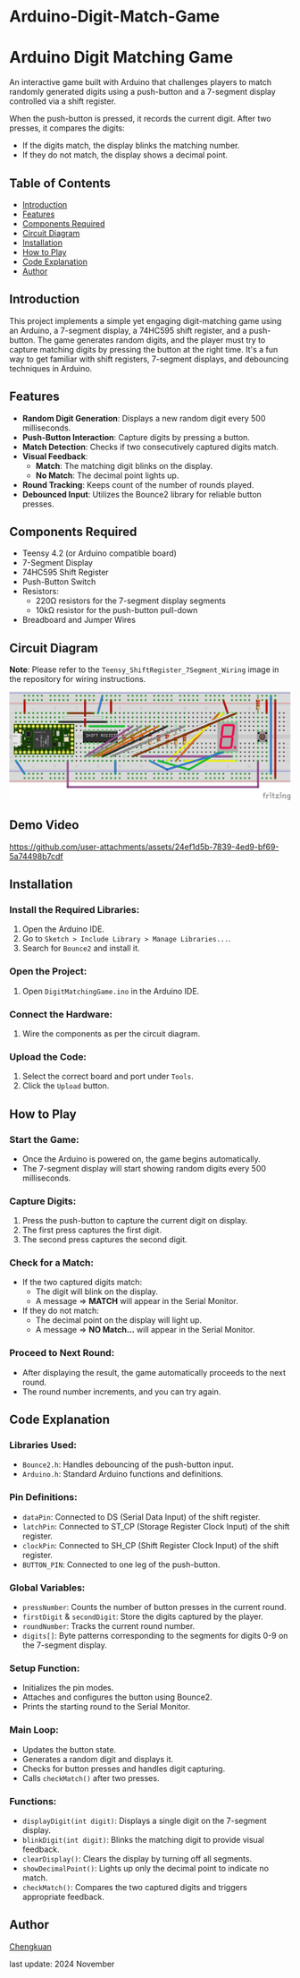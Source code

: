 # Arduino-Digit-Match-Game
# Arduino Digit Matching Game

An interactive game built with Arduino that challenges players to match randomly generated digits using a push-button and a 7-segment display controlled via a shift register.    

 When the push-button is pressed, it records the current digit. After two presses, it compares the digits:
 
- If the digits match, the display blinks the matching number.
- If they do not match, the display shows a decimal point.

## Table of Contents
- [Introduction](#introduction)
- [Features](#features)
- [Components Required](#components-required)
- [Circuit Diagram](#circuit-diagram)
- [Installation](#installation)
- [How to Play](#how-to-play)
- [Code Explanation](#code-explanation)
- [Author](#Author)


## Introduction
This project implements a simple yet engaging digit-matching game using an Arduino, a 7-segment display, a 74HC595 shift register, and a push-button. The game generates random digits, and the player must try to capture matching digits by pressing the button at the right time. It's a fun way to get familiar with shift registers, 7-segment displays, and debouncing techniques in Arduino.

## Features
- **Random Digit Generation**: Displays a new random digit every 500 milliseconds.
- **Push-Button Interaction**: Capture digits by pressing a button.
- **Match Detection**: Checks if two consecutively captured digits match.
- **Visual Feedback**:
    - **Match**: The matching digit blinks on the display.
    - **No Match**: The decimal point lights up.
- **Round Tracking**: Keeps count of the number of rounds played.
- **Debounced Input**: Utilizes the Bounce2 library for reliable button presses.

## Components Required
- Teensy 4.2 (or Arduino compatible board)
- 7-Segment Display
- 74HC595 Shift Register
- Push-Button Switch
- Resistors:
    - 220Ω resistors for the 7-segment display segments
    - 10kΩ resistor for the push-button pull-down
- Breadboard and Jumper Wires

## Circuit Diagram
**Note**: Please refer to the `Teensy_ShiftRegister_7Segment_Wiring` image in the repository for wiring instructions.

![Teensy_ShiftRegister_7Segment_Wiring](Teensy_ShiftRegister_7Segment_Wiring.jpg)

## Demo Video


https://github.com/user-attachments/assets/24ef1d5b-7839-4ed9-bf69-5a74498b7cdf



## Installation

### Install the Required Libraries:
1. Open the Arduino IDE.
2. Go to `Sketch > Include Library > Manage Libraries...`.
3. Search for `Bounce2` and install it.

### Open the Project:
1. Open `DigitMatchingGame.ino` in the Arduino IDE.

### Connect the Hardware:
1. Wire the components as per the circuit diagram.

### Upload the Code:
1. Select the correct board and port under `Tools`.
2. Click the `Upload` button.

## How to Play
### Start the Game:
- Once the Arduino is powered on, the game begins automatically.
- The 7-segment display will start showing random digits every 500 milliseconds.

### Capture Digits:
1. Press the push-button to capture the current digit on display.
2. The first press captures the first digit.
3. The second press captures the second digit.

### Check for a Match:
- If the two captured digits match:
    - The digit will blink on the display.
    - A message => **MATCH** will appear in the Serial Monitor.
- If they do not match:
    - The decimal point on the display will light up.
    - A message => **NO Match...** will appear in the Serial Monitor.

### Proceed to Next Round:
- After displaying the result, the game automatically proceeds to the next round.
- The round number increments, and you can try again.

## Code Explanation
### Libraries Used:
- `Bounce2.h`: Handles debouncing of the push-button input.
- `Arduino.h`: Standard Arduino functions and definitions.

### Pin Definitions:
- `dataPin`: Connected to DS (Serial Data Input) of the shift register.
- `latchPin`: Connected to ST_CP (Storage Register Clock Input) of the shift register.
- `clockPin`: Connected to SH_CP (Shift Register Clock Input) of the shift register.
- `BUTTON_PIN`: Connected to one leg of the push-button.

### Global Variables:
- `pressNumber`: Counts the number of button presses in the current round.
- `firstDigit` & `secondDigit`: Store the digits captured by the player.
- `roundNumber`: Tracks the current round number.
- `digits[]`: Byte patterns corresponding to the segments for digits 0-9 on the 7-segment display.

### Setup Function:
- Initializes the pin modes.
- Attaches and configures the button using Bounce2.
- Prints the starting round to the Serial Monitor.

### Main Loop:
- Updates the button state.
- Generates a random digit and displays it.
- Checks for button presses and handles digit capturing.
- Calls `checkMatch()` after two presses.

### Functions:
- `displayDigit(int digit)`: Displays a single digit on the 7-segment display.
- `blinkDigit(int digit)`: Blinks the matching digit to provide visual feedback.
- `clearDisplay()`: Clears the display by turning off all segments.
- `showDecimalPoint()`: Lights up only the decimal point to indicate no match.
- `checkMatch()`: Compares the two captured digits and triggers appropriate feedback.

## Author
[Chengkuan](https://github.com/chengkuanz)

last update: 2024 November
